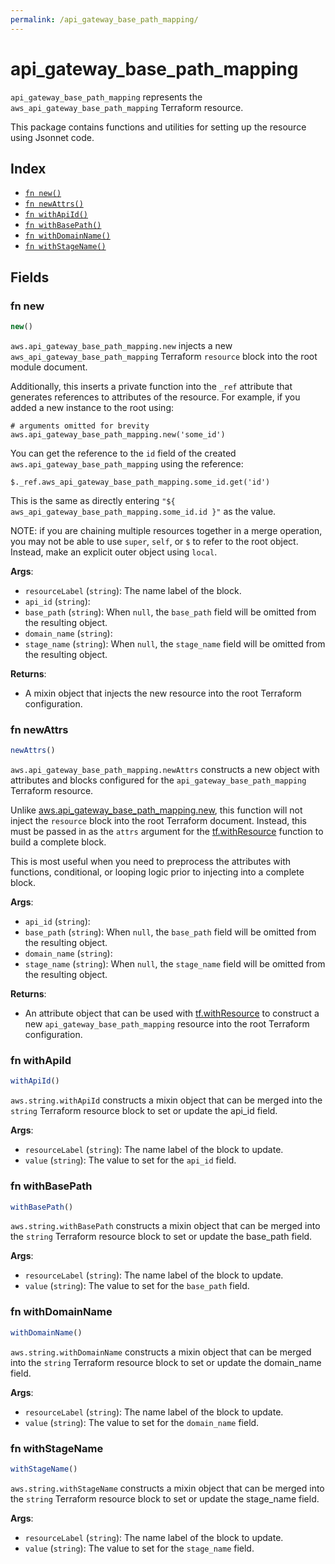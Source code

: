 ```yaml
---
permalink: /api_gateway_base_path_mapping/
---
```


# api_gateway_base_path_mapping

`api_gateway_base_path_mapping` represents the `aws_api_gateway_base_path_mapping` Terraform resource.



This package contains functions and utilities for setting up the resource using Jsonnet code.


## Index

* [`fn new()`](#fn-new)
* [`fn newAttrs()`](#fn-newattrs)
* [`fn withApiId()`](#fn-withapiid)
* [`fn withBasePath()`](#fn-withbasepath)
* [`fn withDomainName()`](#fn-withdomainname)
* [`fn withStageName()`](#fn-withstagename)

## Fields

### fn new

```ts
new()
```


`aws.api_gateway_base_path_mapping.new` injects a new `aws_api_gateway_base_path_mapping` Terraform `resource`
block into the root module document.

Additionally, this inserts a private function into the `_ref` attribute that generates references to attributes of the
resource. For example, if you added a new instance to the root using:

    # arguments omitted for brevity
    aws.api_gateway_base_path_mapping.new('some_id')

You can get the reference to the `id` field of the created `aws.api_gateway_base_path_mapping` using the reference:

    $._ref.aws_api_gateway_base_path_mapping.some_id.get('id')

This is the same as directly entering `"${ aws_api_gateway_base_path_mapping.some_id.id }"` as the value.

NOTE: if you are chaining multiple resources together in a merge operation, you may not be able to use `super`, `self`,
or `$` to refer to the root object. Instead, make an explicit outer object using `local`.

**Args**:
  - `resourceLabel` (`string`): The name label of the block.
  - `api_id` (`string`): 
  - `base_path` (`string`):  When `null`, the `base_path` field will be omitted from the resulting object.
  - `domain_name` (`string`): 
  - `stage_name` (`string`):  When `null`, the `stage_name` field will be omitted from the resulting object.

**Returns**:
- A mixin object that injects the new resource into the root Terraform configuration.


### fn newAttrs

```ts
newAttrs()
```


`aws.api_gateway_base_path_mapping.newAttrs` constructs a new object with attributes and blocks configured for the `api_gateway_base_path_mapping`
Terraform resource.

Unlike [aws.api_gateway_base_path_mapping.new](#fn-new), this function will not inject the `resource`
block into the root Terraform document. Instead, this must be passed in as the `attrs` argument for the
[tf.withResource](https://github.com/tf-libsonnet/core/tree/main/docs#fn-withresource) function to build a complete block.

This is most useful when you need to preprocess the attributes with functions, conditional, or looping logic prior to
injecting into a complete block.

**Args**:
  - `api_id` (`string`): 
  - `base_path` (`string`):  When `null`, the `base_path` field will be omitted from the resulting object.
  - `domain_name` (`string`): 
  - `stage_name` (`string`):  When `null`, the `stage_name` field will be omitted from the resulting object.

**Returns**:
  - An attribute object that can be used with [tf.withResource](https://github.com/tf-libsonnet/core/tree/main/docs#fn-withresource) to construct a new `api_gateway_base_path_mapping` resource into the root Terraform configuration.


### fn withApiId

```ts
withApiId()
```

`aws.string.withApiId` constructs a mixin object that can be merged into the `string`
Terraform resource block to set or update the api_id field.



**Args**:
  - `resourceLabel` (`string`): The name label of the block to update.
  - `value` (`string`): The value to set for the `api_id` field.


### fn withBasePath

```ts
withBasePath()
```

`aws.string.withBasePath` constructs a mixin object that can be merged into the `string`
Terraform resource block to set or update the base_path field.



**Args**:
  - `resourceLabel` (`string`): The name label of the block to update.
  - `value` (`string`): The value to set for the `base_path` field.


### fn withDomainName

```ts
withDomainName()
```

`aws.string.withDomainName` constructs a mixin object that can be merged into the `string`
Terraform resource block to set or update the domain_name field.



**Args**:
  - `resourceLabel` (`string`): The name label of the block to update.
  - `value` (`string`): The value to set for the `domain_name` field.


### fn withStageName

```ts
withStageName()
```

`aws.string.withStageName` constructs a mixin object that can be merged into the `string`
Terraform resource block to set or update the stage_name field.



**Args**:
  - `resourceLabel` (`string`): The name label of the block to update.
  - `value` (`string`): The value to set for the `stage_name` field.
